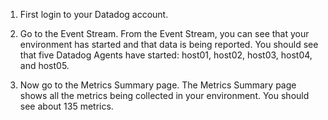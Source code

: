 1.  First login to your Datadog account.
2.  Go to the Event Stream. 
    From the Event Stream, you can see that your environment has started and that data is being reported. You should see that five Datadog Agents have started: host01, host02, host03, host04, and host05. 

3.  Now go to the Metrics Summary page. 
    The Metrics Summary page shows all the metrics being collected in your environment. You should see about 135 metrics.